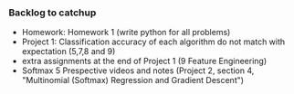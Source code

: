 ### Backlog to catchup

- Homework: Homework 1 (write python for all problems)
- Project 1: Classification accuracy of each algorithm do not match with expectation (5,7,8 and 9)
- extra assignments at the end of Project 1 (9 Feature Engineering)
- Softmax 5 Prespective videos and notes (Project 2, section 4, "Multinomial (Softmax) Regression and Gradient Descent")

